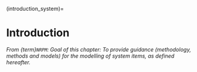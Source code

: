 (introduction_system)=
# Introduction

_From {term}`NRPM`: Goal of this chapter: To provide guidance (methodology, methods and models) for the modelling of system items, as defined hereafter._


